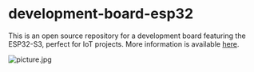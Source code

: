 # development-board-esp32

This is an open source repository for a development board featuring the ESP32-S3, perfect for IoT projects. More information is available [here](https://qiita.com/ricelectric/items/17f8aedb972e5898a8bc).

![picture.jpg]()
